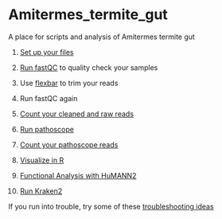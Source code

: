 # Amitermes_termite_gut
A place for scripts and analysis of Amitermes termite gut

1) [Set up your files](setup.md)

2) [Run fastQC](fastqc.md) to quality check your samples

3) Use [flexbar](flexbar.md) to trim your reads

4) Run fastQC again

4) [Count your cleaned and raw reads](countreads.md)

5) [Run pathoscope](pathoscope.md)

7) [Count your pathoscope reads](count_ps_reads.md)

8) [Visualize in R](R_analysis.md)

9) [Functional Analysis with HuMANN2](humann2.md)

10) [Run Kraken2](kraken2.md)

If you run into trouble, try some of these [troubleshooting ideas](troubleshooting.md)

